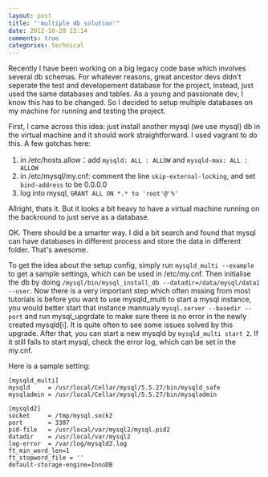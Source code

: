 ```yaml
---
layout: post
title: "'multiple db solution'"
date: 2012-10-20 12:14
comments: true
categories: technical
---
```


Recently I have been working on a big legacy code base which involves several db schemas. For whatever reasons, great ancestor devs didn't seperate the test and developement database for the project, instead, just used the same databases and tables. As a young and passionate dev, I know this has to be changed. So I decided to setup multiple databases on my machine for running and testing the project.

First, I came across this idea: just install another mysql (we use mysql) db in the virtual machine and it should work straightforward. I used vagrant to do this. A few gotchas here:

1. in /etc/hosts.allow：add `mysqld: ALL : ALLOW` and `mysqld-max: ALL : ALLOW`
2. in /etc/mysql/my.cnf: comment the line `skip-external-locking`, and set `bind-address` to be 0.0.0.0
3. log into mysql, `GRANT ALL ON *.* to 'root'@'%'`

Allright, thats it. But it looks a bit heavy to have a virtual machine running on the backround to just serve as a database.

OK. There should be a smarter way. I did a bit search and found that mysql can have databases in different process and store the data in different folder. That's awesome.

To get the idea about the setup config, simply run `mysqld_multi --example` to get a sample settings, which can be used in /etc/my.cnf. Then initialise the db by doing `/mysql/bin/mysql_install_db --datadir=/data/mysql/data1 --user`. Now there is a very important step which often mssing from most tutorials is before you want to use mysqld_multi to start a mysql instance, you would better start that instance mannualy `mysql.server --basedir --port` and run mysql_upgrdate to make sure there is no error in the newly created mysqld[i]. It is quite often to see some issues solved by this upgrade. After that, you can start a new mysqld by `mysqld_multi start 2`. If it still fails to start mysql, check the error log, which can be set in the my.cnf.

Here is a sample setting:

```
[mysqld_multi]
mysqld     = /usr/local/Cellar/mysql/5.5.27/bin/mysqld_safe
mysqladmin = /usr/local/Cellar/mysql/5.5.27/bin/mysqladmin

[mysqld2]
socket     = /tmp/mysql.sock2
port       = 3307
pid-file   = /usr/local/var/mysql2/mysql.pid2
datadir    = /usr/local/var/mysql2
log-error  = /var/log/mysqld2.log
ft_min_word_len=1
ft_stopword_file = ''
default-storage-engine=InnoDB
```
